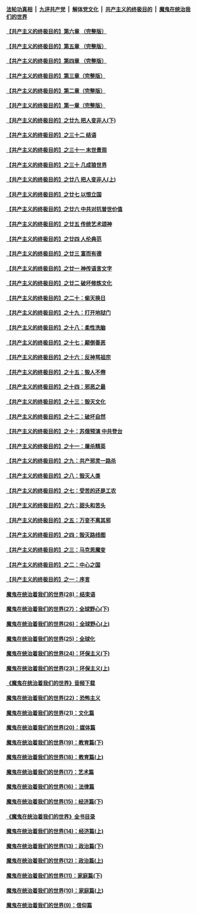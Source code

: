 ####  [法轮功真相](../../../../basic/blob/master/README.md?t=06250302) &nbsp;|&nbsp; [九评共产党](../../../../9ping.md/blob/master/README.md?t=06250302) &nbsp;|&nbsp; [解体党文化](../../../../jtdwh.md/blob/master/README.md?t=06250302)  &nbsp;|&nbsp; [共产主义的终极目的](../../../../gczydzjmd.md/blob/master/README.md?t=06250302) &nbsp;|&nbsp; [魔鬼在统治我们的世界](../../../../mgztzwmdsj.md/blob/master/README.md?t=06250302) 

#### [【共产主义的终极目的】第六章 （完整版）](../pages/nsc422/n11428913.md?t=06250302) 

#### [【共产主义的终极目的】第五章 （完整版）](../pages/nsc422/n11428912.md?t=06250302) 

#### [【共产主义的终极目的】第四章 （完整版）](../pages/nsc422/n11428907.md?t=06250302) 

#### [【共产主义的终极目的】第三章（完整版）](../pages/nsc422/n11428848.md?t=06250302) 

#### [【共产主义的终极目的】第二章（完整版）](../pages/nsc422/n11428831.md?t=06250302) 

#### [【共产主义的终极目的】第一章（完整版）](../pages/nsc422/n11417651.md?t=06250302) 

#### [【共产主义的终极目的】之廿九 把人变非人(下)](../pages/nsc422/n11344140.md?t=06250302) 

#### [【共产主义的终极目的】之三十二 结语](../pages/nsc422/n11360535.md?t=06250302) 

#### [【共产主义的终极目的】之三十一 末世景观](../pages/nsc422/n11351129.md?t=06250302) 

#### [【共产主义的终极目的】之三十 几成狼世界](../pages/nsc422/n11348280.md?t=06250302) 

#### [【共产主义的终极目的】之廿八 把人变非人(上)](../pages/nsc422/n11340492.md?t=06250302) 

#### [【共产主义的终极目的】之廿七 以恨立国](../pages/nsc422/n11336944.md?t=06250302) 

#### [【共产主义的终极目的】之廿六 中共对抗普世价值](../pages/nsc422/n11324785.md?t=06250302) 

#### [【共产主义的终极目的】之廿五 传统艺术颂神](../pages/nsc422/n11296396.md?t=06250302) 

#### [【共产主义的终极目的】之廿四 人伦典范](../pages/nsc422/n11296397.md?t=06250302) 

#### [【共产主义的终极目的】之廿三 富而有德](../pages/nsc422/n11283598.md?t=06250302) 

#### [【共产主义的终极目的】之廿一 神传语言文字](../pages/nsc422/n11263265.md?t=06250302) 

#### [【共产主义的终极目的】之廿二 破坏修炼文化](../pages/nsc422/n11245728.md?t=06250302) 

#### [【共产主义的终极目的】之二十：偷天换日](../pages/nsc422/n11238846.md?t=06250302) 

#### [【共产主义的终极目的】之十九：打开地狱门](../pages/nsc422/n11206376.md?t=06250302) 

#### [【共产主义的终极目的】之十八：柔性洗脑](../pages/nsc422/n11199994.md?t=06250302) 

#### [【共产主义的终极目的】之十七：颠倒善恶](../pages/nsc422/n11179782.md?t=06250302) 

#### [【共产主义的终极目的】之十六：反神骂祖宗](../pages/nsc422/n11166798.md?t=06250302) 

#### [【共产主义的终极目的】之十五：毁人不倦](../pages/nsc422/n11166792.md?t=06250302) 

#### [【共产主义的终极目的】之十四：邪恶之最](../pages/nsc422/n11150249.md?t=06250302) 

#### [【共产主义的终极目的】之十三：毁灭文化](../pages/nsc422/n11135227.md?t=06250302) 

#### [【共产主义的终极目的】之十二：破坏自然](../pages/nsc422/n11135214.md?t=06250302) 

#### [【共产主义的终极目的】之十：苏俄预演 中共登台](../pages/nsc422/n11118424.md?t=06250302) 

#### [【共产主义的终极目的】之十一：屠杀精英](../pages/nsc422/n11118442.md?t=06250302) 

#### [【共产主义的终极目的】之九：共产邪灵一路杀](../pages/nsc422/n11114139.md?t=06250302) 

#### [【共产主义的终极目的】之八：毁灭人类](../pages/nsc422/n11108503.md?t=06250302) 

#### [【共产主义的终极目的】之七：受苦的还是工农](../pages/nsc422/n11101809.md?t=06250302) 

#### [【共产主义的终极目的】之六：甜头和苦头](../pages/nsc422/n11096971.md?t=06250302) 

#### [【共产主义的终极目的】之五：万变不离其邪](../pages/nsc422/n11091285.md?t=06250302) 

#### [【共产主义的终极目的】之四：毁灭路线图](../pages/nsc422/n11086284.md?t=06250302) 

#### [【共产主义的终极目的】之三：马克思魔变](../pages/nsc422/n11061941.md?t=06250302) 

#### [【共产主义的终极目的】之二：中心之国](../pages/nsc422/n11047728.md?t=06250302) 

#### [【共产主义的终极目的】之一：序言](../pages/nsc422/n11086077.md?t=06250302) 

#### [魔鬼在统治着我们的世界(28)：结束语](../pages/nsc422/n10936246.md?t=06250302) 

#### [魔鬼在统治着我们的世界(27)：全球野心(下)](../pages/nsc422/n10928319.md?t=06250302) 

#### [魔鬼在统治着我们的世界(26)：全球野心(上)](../pages/nsc422/n10900318.md?t=06250302) 

#### [魔鬼在统治着我们的世界(25)：全球化](../pages/nsc422/n10788205.md?t=06250302) 

#### [魔鬼在统治着我们的世界(24)：环保主义(下)](../pages/nsc422/n10695307.md?t=06250302) 

#### [魔鬼在统治着我们的世界(23)：环保主义(上)](../pages/nsc422/n10688613.md?t=06250302) 

#### [《魔鬼在统治着我们的世界》音频下载](../pages/nsc422/n10635553.md?t=06250302) 

#### [魔鬼在统治着我们的世界(22)：恐怖主义](../pages/nsc422/n10614727.md?t=06250302) 

#### [魔鬼在统治着我们的世界(21)：文化篇](../pages/nsc422/n10597706.md?t=06250302) 

#### [魔鬼在统治着我们的世界(20)：媒体篇](../pages/nsc422/n10586579.md?t=06250302) 

#### [魔鬼在统治着我们的世界(19)：教育篇(下)](../pages/nsc422/n10564808.md?t=06250302) 

#### [魔鬼在统治着我们的世界(18)：教育篇(上)](../pages/nsc422/n10526970.md?t=06250302) 

#### [魔鬼在统治着我们的世界(17)：艺术篇](../pages/nsc422/n10499093.md?t=06250302) 

#### [魔鬼在统治着我们的世界(16)：法律篇](../pages/nsc422/n10485969.md?t=06250302) 

#### [魔鬼在统治着我们的世界(15)：经济篇(下)](../pages/nsc422/n10469975.md?t=06250302) 

#### [《魔鬼在统治着我们的世界》全书目录](../pages/nsc422/n10464261.md?t=06250302) 

#### [魔鬼在统治着我们的世界(14)：经济篇(上)](../pages/nsc422/n10457370.md?t=06250302) 

#### [魔鬼在统治着我们的世界(13)：政治篇(下)](../pages/nsc422/n10448270.md?t=06250302) 

#### [魔鬼在统治着我们的世界(12)：政治篇(上)](../pages/nsc422/n10444576.md?t=06250302) 

#### [魔鬼在统治着我们的世界(11)：家庭篇(下)](../pages/nsc422/n10440961.md?t=06250302) 

#### [魔鬼在统治着我们的世界(10)：家庭篇(上)](../pages/nsc422/n10435448.md?t=06250302) 

#### [魔鬼在统治着我们的世界(9)：信仰篇](../pages/nsc422/n10432159.md?t=06250302) 


